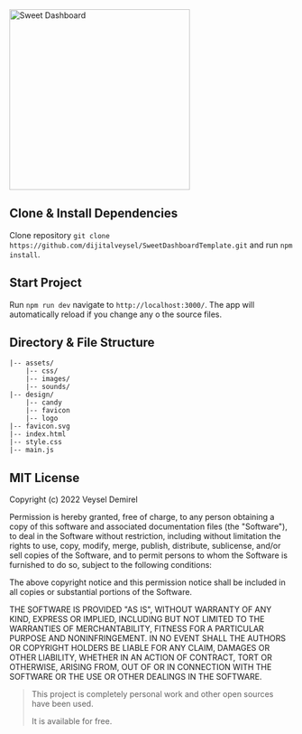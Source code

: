 <img src="https://raw.githubusercontent.com/dijitalveysel/SweetDashboardTemplate/ec1266933180f61e883344a34408597268e652ee/design/logo/export/SVG/logo-web-2.svg" title="Sweet Dashboard" width="320"/>

## Clone & Install Dependencies

Clone repository `git clone https://github.com/dijitalveysel/SweetDashboardTemplate.git` and run `npm install`.

## Start Project

Run `npm run dev` navigate to `http://localhost:3000/`.
The app will automatically reload if you change any o the source files.

## Directory & File Structure

```
|-- assets/
    |-- css/
    |-- images/
    |-- sounds/
|-- design/
    |-- candy
    |-- favicon
    |-- logo
|-- favicon.svg
|-- index.html
|-- style.css
|-- main.js
```


## MIT License

Copyright (c) 2022 Veysel Demirel

Permission is hereby granted, free of charge, to any person obtaining a copy
of this software and associated documentation files (the "Software"), to deal
in the Software without restriction, including without limitation the rights
to use, copy, modify, merge, publish, distribute, sublicense, and/or sell
copies of the Software, and to permit persons to whom the Software is
furnished to do so, subject to the following conditions:

The above copyright notice and this permission notice shall be included in all
copies or substantial portions of the Software.

THE SOFTWARE IS PROVIDED "AS IS", WITHOUT WARRANTY OF ANY KIND, EXPRESS OR
IMPLIED, INCLUDING BUT NOT LIMITED TO THE WARRANTIES OF MERCHANTABILITY,
FITNESS FOR A PARTICULAR PURPOSE AND NONINFRINGEMENT. IN NO EVENT SHALL THE
AUTHORS OR COPYRIGHT HOLDERS BE LIABLE FOR ANY CLAIM, DAMAGES OR OTHER
LIABILITY, WHETHER IN AN ACTION OF CONTRACT, TORT OR OTHERWISE, ARISING FROM,
OUT OF OR IN CONNECTION WITH THE SOFTWARE OR THE USE OR OTHER DEALINGS IN THE
SOFTWARE.

> This project is completely personal work and other open sources have been used.
> 
> It is available for free.
